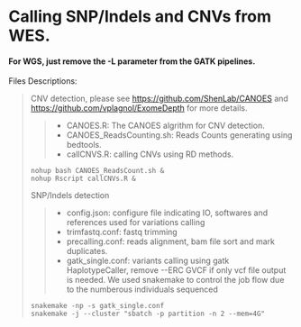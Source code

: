 # Calling SNP/Indels and CNVs from WES. 
#### For WGS, just remove the -L parameter from the GATK pipelines.
Files Descriptions:
> CNV detection, please see https://github.com/ShenLab/CANOES and https://github.com/vplagnol/ExomeDepth for more details.
> > - CANOES.R: The CANOES algrithm for CNV detection.
> > - CANOES_ReadsCounting.sh: Reads Counts generating using bedtools.
> > - callCNVS.R: calling CNVs using RD methods.
> ```
> nohup bash CANOES_ReadsCount.sh &
> nohup Rscript callCNVs.R &
> ```
> SNP/Indels detection
> > - config.json: configure file indicating IO, softwares and references used for variations calling
> > - trimfastq.conf: fastq trimming
> > - precalling.conf: reads alignment, bam file sort and mark duplicates.
> > - gatk_single.conf: variants calling using gatk HaplotypeCaller, remove --ERC GVCF if only vcf file output is needed.
> We used snakemake to control the job flow due to the numberous individuals sequenced
> ```
> snakemake -np -s gatk_single.conf
> snakemake -j --cluster "sbatch -p partition -n 2 --mem=4G"
> ```

